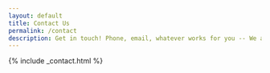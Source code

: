 ```yaml
---
layout: default
title: Contact Us
permalink: /contact
description: Get in touch! Phone, email, whatever works for you -- We are always excited to take on new clients, and we're perfectly happy to discuss how to best accomodate your company's online needs.
---
```

{% include _contact.html %}
